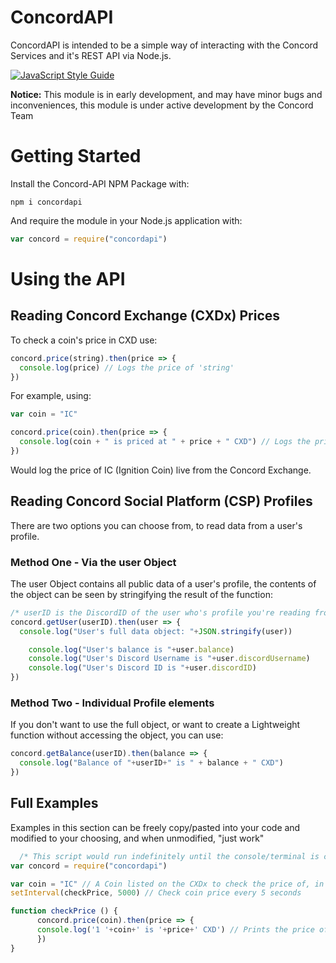 # ConcordAPI
ConcordAPI is intended to be a simple way of interacting with the Concord Services and it's REST API via Node.js.

[![JavaScript Style Guide](https://cdn.rawgit.com/standard/standard/master/badge.svg)](https://github.com/standard/standard)

**Notice:** This module is in early development, and may have minor bugs and inconveniences, this module is under active development by the Concord Team


# Getting Started

Install the Concord-API NPM Package with:
```
npm i concordapi
```
And require the module in your Node.js application with:
```js
var concord = require("concordapi")
```

# Using the API

## Reading Concord Exchange (CXDx) Prices

To check a coin's price in CXD use:
```js
concord.price(string).then(price => {
  console.log(price) // Logs the price of 'string'
})
```

For example, using:
```js
var coin = "IC"

concord.price(coin).then(price => {
  console.log(coin + " is priced at " + price + " CXD") // Logs the price of 'IC'
})
```
Would log the price of IC (Ignition Coin) live from the Concord Exchange.

## Reading Concord Social Platform (CSP) Profiles

There are two options you can choose from, to read data from a user's profile.
### Method One - Via the user Object
The user Object contains all public data of a user's profile, the contents of the object can be seen by stringifying the result of the function:
```js
/* userID is the DiscordID of the user who's profile you're reading from, as a string */
concord.getUser(userID).then(user => {
  console.log("User's full data object: "+JSON.stringify(user))

	console.log("User's balance is "+user.balance)
	console.log("User's Discord Username is "+user.discordUsername)
	console.log("User's Discord ID is "+user.discordID)
})
```

### Method Two - Individual Profile elements
If you don't want to use the full object, or want to create a Lightweight function without accessing the object, you can use:
```js
concord.getBalance(userID).then(balance => {
  console.log("Balance of "+userID+" is " + balance + " CXD")
})
```

## Full Examples
  Examples in this section can be freely copy/pasted into your code and modified to your choosing, and when unmodified, "just work"
  ```js
	/* This script would run indefinitely until the console/terminal is closed manually */
  var concord = require("concordapi")

  var coin = "IC" // A Coin listed on the CXDx to check the price of, in CXD.
  setInterval(checkPrice, 5000) // Check coin price every 5 seconds

  function checkPrice () {
		concord.price(coin).then(price => {
  		console.log('1 '+coin+' is '+price+' CXD') // Prints the price of the CXDx Coin
		})
  }
```
